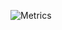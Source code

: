 ![Metrics](https://metrics.lecoq.io/BlaNKtext?template=classic&people=1&pagespeed=1&lines=1&people.limit=24&people.size=28&people.types=followers%2C%20following&people.identicons=false&people.shuffle=false&pagespeed.url=.user.website&pagespeed.detailed=false&pagespeed.screenshot=false&config.timezone=America%2FNew_York)
